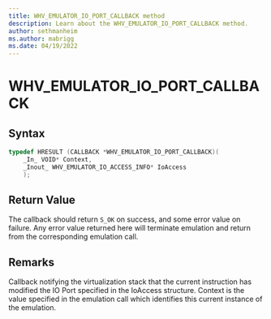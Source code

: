 ```yaml
---
title: WHV_EMULATOR_IO_PORT_CALLBACK method
description: Learn about the WHV_EMULATOR_IO_PORT_CALLBACK method. 
author: sethmanheim
ms.author: mabrigg
ms.date: 04/19/2022
---
```


# WHV_EMULATOR_IO_PORT_CALLBACK


## Syntax

```c
typedef HRESULT (CALLBACK *WHV_EMULATOR_IO_PORT_CALLBACK)(
    _In_ VOID* Context,
    _Inout_ WHV_EMULATOR_IO_ACCESS_INFO* IoAccess
    );
```

## Return Value
The callback should return `S_OK` on success, and some error value on failure. Any error value returned here will terminate emulation and return from the corresponding emulation call.

## Remarks
Callback notifying the virtualization stack that the current instruction has
modified the IO Port specified in the IoAccess structure. Context is the value
specified in the emulation call which identifies this current instance of the emulation.

